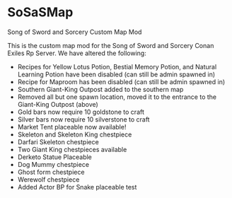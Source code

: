 # SoSaSMap
Song of Sword and Sorcery Custom Map Mod

This is the custom map mod for the Song of Sword and Sorcery Conan Exiles Rp Server. We have altered the following:

* Recipes for Yellow Lotus Potion, Bestial Memory Potion, and Natural Learning Potion have been disabled (can still be admin spawned in)
* Recipe for Maproom has been disabled (can still be admin spawned in)
* Southern Giant-King Outpost added to the southern map
* Removed all but one spawn location, moved it to the entrance to the Giant-King Outpost (above)
* Gold bars now require 10 goldstone to craft
* Silver bars now require 10 silverstone to craft
* Market Tent placeable now available!
* Skeleton and Skeleton King chestpiece
* Darfari Skeleton chestpiece
* Two Giant King chestpieces available 
* Derketo Statue Placeable
* Dog Mummy chestpiece
* Ghost form chestpiece
* Werewolf chestpiece
* Added Actor BP for Snake placeable test
